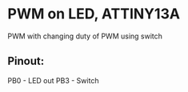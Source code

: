 # PWM on LED, ATTINY13A

PWM with changing duty of PWM using switch

## Pinout:

PB0 - LED out
PB3 - Switch

